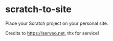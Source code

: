# scratch-to-site
Place your Scratch project on your personal site.

Credits to https://serveo.net, thx for service!

